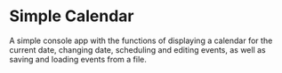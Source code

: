 # Simple Calendar
A simple console app with the functions of displaying a calendar for the current date, changing date, scheduling and editing events, as well as saving and loading events from a file.
